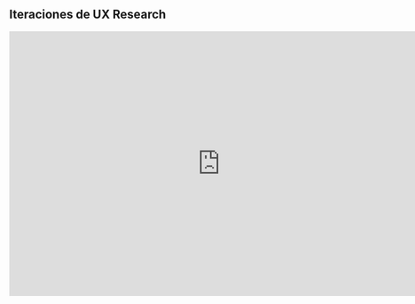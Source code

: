 
## Iteraciones de UX Research

<iframe src="https://docs.google.com/presentation/d/e/2PACX-1vTXGgTiuozyDQ48QIAMsxRLtyTqm_Ol0yu9CyZJZ4jYlVG1VktYSIBB4nkeHjE502Xa6_dIzTD_Tb4w/embed?start=false&loop=false&delayms=60000" frameborder="0" width="760" height="478" allowfullscreen="true" mozallowfullscreen="true" webkitallowfullscreen="true"></iframe>
